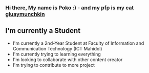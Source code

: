 ### Hi there, My name is Poko :) - and my pfp is my cat [gluaymunchkin]

## I'm currently a Student
- I'm currently a 2nd-Year Student at Faculty of Information and Communication Technology (ICT Mahidol)
- I'm currently trying to learning everything 
- I'm looking to collaborate with other content creator
- I'm trying to contribute to more project


[gluaymunchkin]: https://www.instagram.com/gluaymunchkin/
